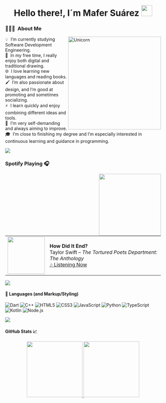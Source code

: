 <h1 align="center">Hello there!, I´m Mafer Suárez <img src="https://media.giphy.com/media/hvRJCLFzcasrR4ia7z/giphy.gif" width="35"></h1>


### 👨🏻‍💻 &nbsp;About Me
<img align="right" width=300px alt="Unicorn" src="https://media3.giphy.com/media/v1.Y2lkPTc5MGI3NjExaHlvaWVoaHlyZ2Q2MnI1bDFmZXVwOHJpOWwzdWM4MXE2dW9pMG9zNCZlcD12MV9pbnRlcm5hbF9naWZfYnlfaWQmY3Q9Zw/L1R1tvI9svkIWwpVYr/giphy.gif" />

💡 &nbsp;I’m currently studying Software Development Engineering.\
🎨 &nbsp;In my free time, I really enjoy both digital and traditional drawing.\
🌐 &nbsp;I love learning new languages and reading books.\
🖌️ &nbsp;I’m also passionate about design, and I’m good at promoting and sometimes socializing.\
⚡ &nbsp;I learn quickly and enjoy combining different ideas and tools.\
🎯 &nbsp;I’m very self-demanding and always aiming to improve.\
🎓 &nbsp;I’m close to finishing my degree and I’m especially interested in continuous learning and guidance in programming.


<a href="https://www.youtube.com/watch?v=dQw4w9WgXcQ"><img src="https://user-images.githubusercontent.com/73097560/115834477-dbab4500-a447-11eb-908a-139a6edaec5c.gif"></a>

### Spotify Playing 🎧
<img align='right' src='https://user-images.githubusercontent.com/5713670/87202985-820dcb80-c2b6-11ea-9f56-7ec461c497c3.gif' width='200'>
<table>
  <tr>
    <td>
      <a href="https://open.spotify.com/track/5Bedn0svl0ZD7RGmJkmKKw">
        <img src="https://images.genius.com/ab9188e812405ef9aa2374411bbb3a92.1000x1000x1.png" width="120" />
      </a>
    </td>
    <td>
      <strong>How Did It End?</strong><br>
      Taylor Swift – <em>The Tortured Poets Department: The Anthology</em><br>
      <a href="https://open.spotify.com/track/5Bedn0svl0ZD7RGmJkmKKw">🎶 Listening Now </a>
    </td>
  </tr>
</table>

<a href="https://www.youtube.com/watch?v=dQw4w9WgXcQ"><img src="https://user-images.githubusercontent.com/73097560/115834477-dbab4500-a447-11eb-908a-139a6edaec5c.gif"></a>

#### 🔧 Languages (and Markup/Styling)

![Dart](https://img.shields.io/badge/Dart-%230175C2.svg?style=for-the-badge&logo=dart&logoColor=white)
![C++](https://img.shields.io/badge/C++-%2300599C.svg?style=for-the-badge&logo=c%2B%2B&logoColor=white)
![HTML5](https://img.shields.io/badge/HTML5-%23E34F26.svg?style=for-the-badge&logo=html5&logoColor=white)
![CSS3](https://img.shields.io/badge/CSS3-%231572B6.svg?style=for-the-badge&logo=css3&logoColor=white)
![JavaScript](https://img.shields.io/badge/JavaScript-%23323330.svg?style=for-the-badge&logo=javascript&logoColor=F7DF1E)
![Python](https://img.shields.io/badge/Python-%2314354C.svg?style=for-the-badge&logo=python&logoColor=white)
![TypeScript](https://img.shields.io/badge/TypeScript-%23007ACC.svg?style=for-the-badge&logo=typescript&logoColor=white)
![Kotlin](https://img.shields.io/badge/Kotlin-%230095D5.svg?style=for-the-badge&logo=kotlin&logoColor=white)
![Node.js](https://img.shields.io/badge/Node.js-%23339933.svg?style=for-the-badge&logo=node.js&logoColor=white)

<a href="https://www.youtube.com/watch?v=dQw4w9WgXcQ"><img src="https://user-images.githubusercontent.com/73097560/115834477-dbab4500-a447-11eb-908a-139a6edaec5c.gif"></a>

#### GitHub Stats 📈
<p align="center">
<a href="https://github.com/Ferchisqs">
  <img height="180em" src="https://github-readme-stats.vercel.app/api?username=Ferchisqs&show_icons=true&theme=algolia&include_all_commits=true&count_private=true"/>
  <img height="180em" src="https://github-readme-stats.vercel.app/api/top-langs/?username=Ferchisqs&layout=compact&langs_count=8&theme=algolia"/>
</a>
</p>
